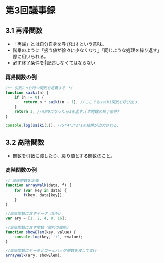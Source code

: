 # 第3回議事録

## 3.1 再帰関数

+ 「再帰」とは自分自身を呼び出すという意味。
+ 階乗のように「扱う値が徐々に少なくなり」「同じような処理を繰り返す」際に用いられる。
+ 必ず終了条件を記述しなくてはならない.

### 再帰関数の例
```JavaScript
/** 引数にnを持つ関数を定義する */
function saiki(n) {
    if (n != 0) {
        return n * saiki(n - 1); //ここでもsaiki関数を呼び出す.
    }
    return 1; //nが0になったら1を返す.(本関数の終了条件)
}

console.log(saiki(5)); //5*4*3*2*1の結果が出力される.
```
## 3.2 高階関数

+ 関数を引数に渡したり、戻り値とする関数のこと。

### 高階関数の例
```JavaScript
// 高階関数を定義
function arrayWalk(data, f) {
    for (var key in data) {
        f(key, data[key]);
    }
}

//高階関数に渡すデータ（配列）
var ary = [1, 2, 4, 8, 16];

//高階関数に渡す関数（個別の機能）
function showElem(key, value) {
    console.log(key, ':', +value);
}

//高階関数にデータとコールバック関数を渡して実行
arrayWalk(ary, showElem);
```
